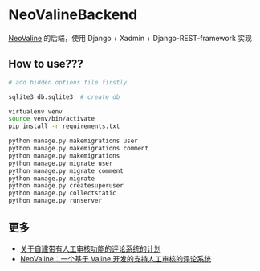 # NeoValineBackend
[NeoValine](https://github.com/UdUklm/NeoValine/) 的后端，使用 Django + Xadmin + Django-REST-framework 实现

## How to use???

```bash
# add hidden options file firstly

sqlite3 db.sqlite3  # create db

virtualenv venv
source venv/bin/activate
pip install -r requirements.txt

python manage.py makemigrations user
python manage.py makemigrations comment
python manage.py makemigrations
python manage.py migrate user
python manage.py migrate comment
python manage.py migrate
python manage.py createsuperuser
python manage.py collectstatic
python manage.py runserver
```

## 更多

- [关于自建带有人工审核功能的评论系统的计划](https://www.ohmysites.com/archives/11/)
- [NeoValine：一个基于 Valine 开发的支持人工审核的评论系统](https://www.ohmysites.com/archives/15/)
